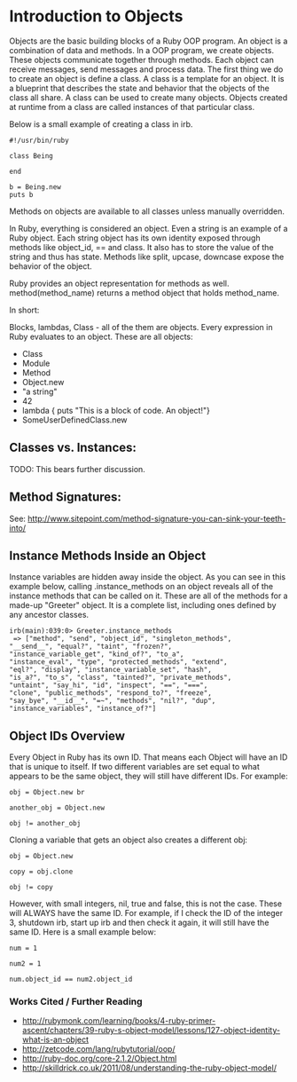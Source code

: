 # Introduction to Objects

Objects are the basic building blocks of a Ruby OOP program. An object is a combination of data and methods. In a OOP program, we create objects. These objects communicate together through methods. Each object can receive messages, send messages and process data.
The first thing we do to create an object is define a class. A class is a template for an object. It is a blueprint that describes the state and behavior that the objects of the class all share. A class can be used to create many objects. Objects created at runtime from a class are called instances of that particular class.

Below is a small example of creating a class in irb.

    #!/usr/bin/ruby

    class Being

    end

    b = Being.new
    puts b


Methods on objects are available to all classes unless manually overridden.

In Ruby, everything is considered an object. Even a string is an example of a Ruby object. Each string object has its own identity exposed through methods like object_id, == and class. It also has to store the value of the string and thus has state. Methods like split, upcase, downcase expose the behavior of the object.

Ruby provides an object representation for methods as well. method(method_name) returns a method object that holds method_name.

In short:

Blocks, lambdas, Class - all of the them are objects. Every expression in Ruby evaluates to an object. These are all objects:

* Class
* Module
* Method
* Object.new
* "a string"
* 42
* lambda { puts "This is a block of code. An object!"}
* SomeUserDefinedClass.new


## Classes vs. Instances:

TODO: This bears further discussion.

## Method Signatures:

See: http://www.sitepoint.com/method-signature-you-can-sink-your-teeth-into/


## Instance Methods Inside an Object

Instance variables are hidden away inside the object. As you can see in this example below, calling .instance_methods on an object reveals all of the instance methods that can be called on it. These are all of the methods for a made-up "Greeter" object. It is a complete list, including ones defined by any ancestor classes.

    irb(main):039:0> Greeter.instance_methods
     => ["method", "send", "object_id", "singleton_methods",
    "__send__", "equal?", "taint", "frozen?",
    "instance_variable_get", "kind_of?", "to_a",
    "instance_eval", "type", "protected_methods", "extend",
    "eql?", "display", "instance_variable_set", "hash",
    "is_a?", "to_s", "class", "tainted?", "private_methods",
    "untaint", "say_hi", "id", "inspect", "==", "===",
    "clone", "public_methods", "respond_to?", "freeze",
    "say_bye", "__id__", "=~", "methods", "nil?", "dup",
    "instance_variables", "instance_of?"]

## Object IDs Overview

Every Object in Ruby has its own ID. That means each Object will have an ID that is unique to itself. If two different variables are set equal to what appears to be the same object, they will still have different IDs. For example:

    obj = Object.new br

    another_obj = Object.new

    obj != another_obj

Cloning a variable that gets an object also creates a different obj:

    obj = Object.new

    copy = obj.clone

    obj != copy

However, with small integers, nil, true and false, this is not the case. These will ALWAYS have the same ID. For example, if I check the ID of the integer 3, shutdown irb, start up irb and then check it again, it will still
have the same ID. Here is a small example below:

    num = 1

    num2 = 1

    num.object_id == num2.object_id


### Works Cited / Further Reading
* http://rubymonk.com/learning/books/4-ruby-primer-ascent/chapters/39-ruby-s-object-model/lessons/127-object-identity-what-is-an-object
* http://zetcode.com/lang/rubytutorial/oop/
* http://ruby-doc.org/core-2.1.2/Object.html
* http://skilldrick.co.uk/2011/08/understanding-the-ruby-object-model/

